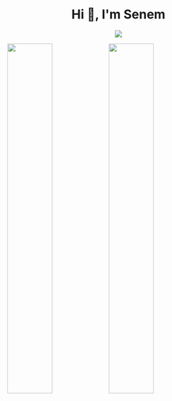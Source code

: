 <h1 align="center">Hi 👋, I'm Senem</h1>
</div>

 <p align="center"> 
  
 <img src="https://moe-counter.glitch.me/get/@Senem0666" />
</p>


  <img align="left" width="45%" src="https://github-readme-stats.vercel.app/api?username=Senem0666&show_icons=true&theme=react&hide_border=true&bg_color=0D1117">
  <img align="left" width="45%" src="https://github-readme-streak-stats.herokuapp.com/?user=Senem0666&theme=black-ice&hide_border=true&stroke=0000&background=0D1117">

